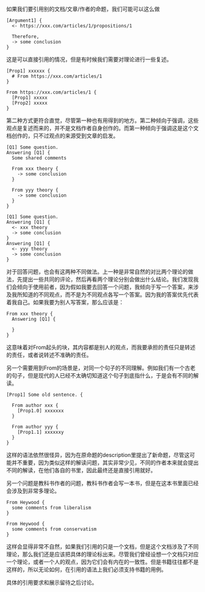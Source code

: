 如果我们要引用别的文档/文章/作者的命题，我们可能可以这么做
```
[Argument1] {
  <- https://xxx.com/articles/1/propositions/1

  Therefore, 
  -> some conclusion
}
```

这是可以直接引用的情况，但是有时候我们需要对理论进行一些复述。

```
[Prop1] xxxxxx {
  # From https://xxx.com/articles/1
}

From https://xxx.com/articles/1 {
  [Prop1] xxxxx
  [Prop2] xxxxx
}
```

第二种方式更符合直觉，尽管第一种也有用得到的地方。第二种倾向于强调，这些观点是复述而来的，并不是文档作者自身创作的。而第一种倾向于强调这是这个文档创作的，只不过观点的来源受到文章的启发。

```
[Q1] Some question.
Answering [Q1] {
  Some shared comments

  From xxx theory {
    -> some conclusion
  }

  From yyy theory {
    -> some conclusion
  }
}

[Q1] Some question.
Answering [Q1] {
  <- xxx theory
  -> some conclusion
}
Answering [Q1] {
  <- yyy theory
  -> some conclusion
}
```

对于回答问题，也会有这两种不同做法。上一种是非常自然的对比两个理论的做法，先提出一些共同的评论，然后再看两个理论分别会做出什么结论。我们发现我们会倾向于使用前者，因为假如我要去回答一个问题，我倾向于写一个答案，来涉及我所知道的不同观点，而不是为不同观点各写一个答案。因为我的答案优先代表着我自己。如果我要为别人写答案，那么应该是：

```
From xxx theory {
  Answering [Q1] {
  
  }
}
```

这意味着对From起头的块，其内容都是别人的观点，而我要承担的责任只是转述的责任，或者说转述不准确的责任。

另一个需要用到From的场景是，对同一个句子的不同理解。例如我们有一个古老的句子，但是现代的人已经不太确切知道这个句子到底指什么，于是会有不同的解读。

```
[Prop1] Some old sentence. {
    
  From author xxx {
    [Prop1.0] xxxxxxx
  }

  From author yyy {
    [Prop1.1] xxxxxxy
  }
}
```

这样的语法依然很怪异，因为在原命题的description里提出了新命题，尽管这可能并不重要，因为类似这样的解读问题，其实非常少见，不同的作者本来就会提出不同的解读，在他们各自的书里，因此最终还是直接引用就好。

另一个问题是教科书作者的问题，教科书作者会写一本书，但是在这本书里面已经会涉及到非常多理论。

```
From Heywood {
  some comments from liberalism
}

From Heywood {
  some comments from conservatism
}
```

这样会显得非常不自然，如果我们引用的只是一个文档，但是这个文档涉及了不同理论，那么我们还是应该把具体的理论标出来。尽管我们曾经设想一个文档只对应一个理论，或者一个人的观点，因为它们会有内在的一致性。但是书籍往往都不是这样的，所以无论如何，在引用的语法上我们必须支持书籍的用例。

具体的引用要求和展示留待之后讨论。
